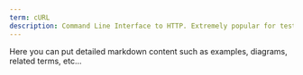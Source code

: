 ```yaml
---
term: cURL
description: Command Line Interface to HTTP. Extremely popular for testing APIs and the building block for many client libraries.
---
```


Here you can put detailed markdown content such as examples, diagrams, related terms, etc... 
